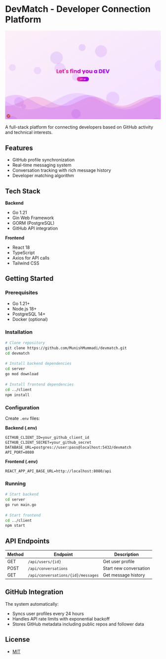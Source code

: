 # DevMatch - Developer Connection Platform
![alt text](image.png)

A full-stack platform for connecting developers based on GitHub activity and technical interests.

## Features
- GitHub profile synchronization
- Real-time messaging system
- Conversation tracking with rich message history
- Developer matching algorithm

## Tech Stack
**Backend**
- Go 1.21
- Gin Web Framework
- GORM (PostgreSQL)
- GitHub API integration

**Frontend**
- React 18
- TypeScript
- Axios for API calls
- Tailwind CSS

## Getting Started

### Prerequisites
- Go 1.21+
- Node.js 18+
- PostgreSQL 14+
- Docker (optional)

### Installation
```bash
# Clone repository
git clone https://github.com/MunishMummadi/devmatch.git
cd devmatch

# Install backend dependencies
cd server
go mod download

# Install frontend dependencies
cd ../client
npm install
```

### Configuration
Create `.env` files:

**Backend (.env)**
```env
GITHUB_CLIENT_ID=your_github_client_id
GITHUB_CLIENT_SECRET=your_github_secret
DATABASE_URL=postgres://user:pass@localhost:5432/devmatch
API_PORT=8080
```

**Frontend (.env)**
```env
REACT_APP_API_BASE_URL=http://localhost:8080/api
```

### Running
```bash
# Start backend
cd server
go run main.go

# Start frontend
cd ../client
npm start
```

## API Endpoints
| Method | Endpoint | Description |
|--------|----------|-------------|
| GET | `/api/users/{id}` | Get user profile |
| POST | `/api/conversations` | Start new conversation |
| GET | `/api/conversations/{id}/messages` | Get message history |

## GitHub Integration
The system automatically:
- Syncs user profiles every 24 hours
- Handles API rate limits with exponential backoff
- Stores GitHub metadata including public repos and follower data

## License
- [MIT](LICENSE)
